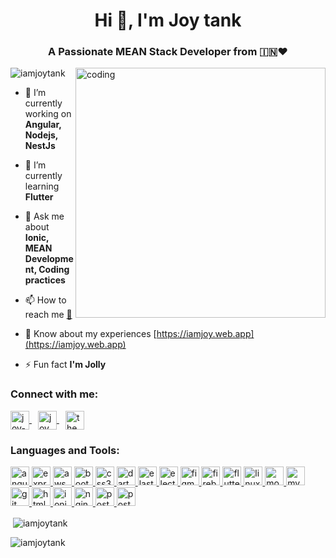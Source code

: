 <h1 align="center">Hi 👋, I'm Joy tank</h1>
<h3 align="center">A Passionate MEAN Stack Developer from 🇮🇳❤</h3>
<img align="right" alt="coding" width="400" src="https://miro.medium.com/max/720/0*7Q3yvSIv_t0ioJ-Z.gif">

<p align="left"> <img src="https://komarev.com/ghpvc/?username=iamjoytank&label=Profile%20views&color=0e75b6&style=flat" alt="iamjoytank" /> </p>

- 🔭 I’m currently working on **Angular, Nodejs, NestJs**

- 🌱 I’m currently learning **Flutter**

- 💬 Ask me about **Ionic, MEAN Development, Coding practices**

- 📫 How to reach me <a href="mailto:joytank531997@gmail.com">📧</a>

- 📄 Know about my experiences [https://iamjoy.web.app](https://iamjoy.web.app)

- ⚡ Fun fact **I'm Jolly**

<h3 align="left">Connect with me:</h3>
<p align="left">
	<a href="https://linkedin.com/in/joy-tank-a8844b161" target="blank">
		<img align="center" src="https://cdn-icons-png.flaticon.com/512/174/174857.png" alt="joy-tank-a8844b161"
			height="30" width="30" />
	</a>
	<a href="https://www.facebook.com/joy.tank/" target="blank" style="padding:0px 10px">
		<img align="center" src="https://upload.wikimedia.org/wikipedia/commons/b/b8/2021_Facebook_icon.svg"
			alt="joy tank" height="30" width="30" />
	</a>
	<a href="https://instagram.com/the__whizkid" target="blank">
		<img align="center" src="https://upload.wikimedia.org/wikipedia/commons/5/58/Instagram-Icon.png"
			alt="the__whizkid" height="30" width="30" />
	</a>
</p>

<h3 align="left">Languages and Tools:</h3>
<p align="left">
	<a href="https://angular.io" target="_blank" rel="noreferrer">
		<img src="https://angular.io/assets/images/logos/angular/angular.svg" alt="angular" width="30" height="30" />
	</a>
	<a href="https://nodejs.org/en" target="_blank" rel="noreferrer">
		<img src="https://upload.wikimedia.org/wikipedia/commons/d/d9/Node.js_logo.svg" alt="express" width="30"
			height="30" />
	</a>
	<a href="https://aws.amazon.com" target="_blank" rel="noreferrer">
		<img src="https://logos-world.net/wp-content/uploads/2021/08/Amazon-Web-Services-AWS-Logo.png" alt="aws"
			width="30" height="30" />
	</a>
	<a href="https://getbootstrap.com" target="_blank" rel="noreferrer">
		<img src="https://upload.wikimedia.org/wikipedia/commons/b/b2/Bootstrap_logo.svg" alt="bootstrap" width="30"
			height="30" />
	</a>
	<a href="https://www.w3schools.com/css/" target="_blank" rel="noreferrer">
		<img src="https://upload.wikimedia.org/wikipedia/commons/d/d5/CSS3_logo_and_wordmark.svg" alt="css3" width="30"
			height="30" />
	</a>
	<a href="https://dart.dev" target="_blank" rel="noreferrer">
		<img src="https://upload.wikimedia.org/wikipedia/commons/9/91/Dart-logo-icon.svg" alt="dart" width="30"
			height="30" />
	</a>
	<a href="https://www.elastic.co" target="_blank" rel="noreferrer">
		<img src="https://www.vectorlogo.zone/logos/elastic/elastic-icon.svg" alt="elasticsearch" width="30"
			height="30" />
	</a>
	<a href="https://www.electronjs.org" target="_blank" rel="noreferrer">
		<img src="https://upload.wikimedia.org/wikipedia/commons/9/91/Electron_Software_Framework_Logo.svg"
			alt="electron" width="30" height="30" />
	</a>
	<a href="https://www.figma.com/" target="_blank" rel="noreferrer">
		<img src="https://www.vectorlogo.zone/logos/figma/figma-icon.svg" alt="figma" width="30" height="30" />
	</a>
	<a href="https://firebase.google.com/" target="_blank" rel="noreferrer">
		<img src="https://www.vectorlogo.zone/logos/firebase/firebase-icon.svg" alt="firebase" width="30" height="30" />
	</a> <a href="https://flutter.dev" target="_blank" rel="noreferrer">
		<img src="https://www.vectorlogo.zone/logos/flutterio/flutterio-icon.svg" alt="flutter" width="30"
			height="30" />
	</a>
	<a href="https://www.linux.org/" target="_blank" rel="noreferrer">
		<img src="https://upload.wikimedia.org/wikipedia/commons/a/af/Tux.png" alt="linux" width="30" height="30" />
	</a>
	<a href="https://www.mongodb.com/" target="_blank" rel="noreferrer">
		<img src="https://upload.wikimedia.org/wikipedia/commons/9/93/MongoDB_Logo.svg" alt="mongodb" width="30"
			height="30" />
	</a>
	<a href="https://www.mysql.com/" target="_blank" rel="noreferrer">
		<img src="https://upload.wikimedia.org/wikipedia/en/thumb/d/dd/MySQL_logo.svg/1024px-MySQL_logo.svg.png"
			alt="mysql" width="30" height="30" />
	</a>
	<a href="https://git-scm.com/" target="_blank" rel="noreferrer">
		<img src="https://www.vectorlogo.zone/logos/git-scm/git-scm-icon.svg" alt="git" width="30" height="30" />
	</a>
	<a href="https://www.w3.org/html/" target="_blank" rel="noreferrer">
		<img src="https://cdn-icons-png.flaticon.com/512/5968/5968267.png" alt="html5" width="30" height="30" />
	</a>
	<a href="https://ionicframework.com" target="_blank" rel="noreferrer">
		<img src="https://ionicacademy.com/wp-content/uploads/2020/02/ionic-Logo.svg" alt="ionic" width="30"
			height="30" />
	</a>
	<a href="https://www.nginx.com" target="_blank" rel="noreferrer">
		<img src="https://upload.wikimedia.org/wikipedia/commons/thumb/c/c5/Nginx_logo.svg/1920px-Nginx_logo.svg.png"
			alt="nginx" width="30" height="30" />
	</a>
	<a href="https://www.postgresql.org" target="_blank" rel="noreferrer">
		<img src="https://wiki.postgresql.org/images/a/a4/PostgreSQL_logo.3colors.svg" alt="postgresql" width="30"
			height="30" />
	</a>
	<a href="https://postman.com" target="_blank" rel="noreferrer">
		<img src="https://www.vectorlogo.zone/logos/getpostman/getpostman-icon.svg" alt="postman" width="30"
			height="30" />
	</a>
</p>

<p>&nbsp;<img align="center"
		src="https://github-readme-stats.vercel.app/api?username=iamjoytank&show_icons=true&locale=en"
		alt="iamjoytank" />
</p>

<p><img align="center" src="https://github-readme-streak-stats.herokuapp.com/?user=iamjoytank&" alt="iamjoytank" /></p>
